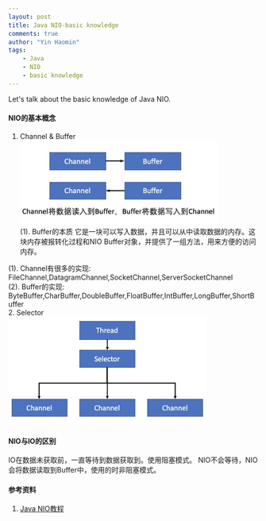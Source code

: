 ```yaml
---
layout: post
title: Java NIO-basic knowledge
comments: true
author: "Yin Haomin"
tags:
    - Java
    - NIO
    - basic knowledge
---
```


Let's talk about the basic knowledge of Java NIO.<br>
#### NIO的基本概念<br>
1. Channel & Buffer<br>
![gras](/images/NIO/ChannelBuffer.jpg)<br>
(1). Buffer的本质
它是一块可以写入数据，并且可以从中读取数据的内存。这块内存被报转化过程和NIO Buffer对象，并提供了一组方法，用来方便的访问内存。

(1). Channel有很多的实现:<br>
FileChannel,DatagramChannel,SocketChannel,ServerSocketChannel<br>
(2). Buffer的实现:<br>
ByteBuffer,CharBuffer,DoubleBuffer,FloatBuffer,IntBuffer,LongBuffer,ShortBuffer<br>
2. Selector<br>
![gras](/images/NIO/Selector.jpg)<br>

#### NIO与IO的区别<br>
IO在数据未获取前，一直等待到数据获取到。使用阻塞模式。
NIO不会等待，NIO会将数据读取到Buffer中，使用的时非阻塞模式。<br>

#### 参考资料<br>
1. [Java NIO教程](http://www.iteye.com/magazines/132-Java-NIO)
